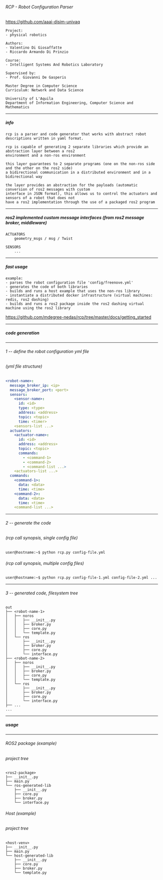 ###### RCP - Robot Configuration Parser

https://github.com/aaai-disim-univaq
```
Project:
- physical robotics

Authors:
- Valentino Di Giosaffatte
- Riccardo Armando Di Prinzio

Course:
- Intelligent Systems And Robotics Laboratory

Supervised by:
- Prof. Giovanni De Gasperis

Master Degree in Computer Science
Curriculum: Network and Data Science

University of L'Aquila
Department of Information Engineering, Computer Science and Mathematics
```
---
##### info
```
rcp is a parser and code generator that works with abstract robot descriptions written in yaml format.

rcp is capable of generating 2 separate libraries which provide an abstraction layer between a ros2 
environment and a non-ros environment

this layer guarantees to 2 separate programs (one on the non-ros side and the other on the ros2 side) 
a bidirectional communication in a distributed environment and in a bidirectional way

the layer provides an abstraction for the payloads (automatic conversion of ros2 messages with custom 
interface in JSON format), this allows us to control the actuators and sensors of a robot that does not 
have a ros2 implementation through the use of a packaged ros2 program
```
---
##### ros2 implemented custom message interfaces (from ros2 message broker, middleware)
```
ACTUATORS
    geometry_msgs / msg / Twist
    
SENSORS
    ...
```
---
##### fast usage
```
example:
- parses the robot configuration file 'config/freenove.yml'
- generates the code of both libraries
- builds and runs a host example that uses the non-ros library
- instantiate a distributed docker infrastructure (virtual machines: redis, ros2 dashing)
- builds and runs a ros2 package inside the ros2 dashing virtual machine using the ros2 library
```
https://github.com/mdegree-nedas/rcp/tree/master/docs/getting_started

---
##### code generation
---
###### 1 -- define the robot configuration yml file
###### (yml file structure)
```yaml
<robot-name>:
  message_broker_ip: <ip>
  message_broker_port: <port>
  sensors:
    <sensor-name>:
      id: <id>
      type: <type>
      address: <address>
      topic: <topic>
      time: <timer>
    <sensors-list ...>
  actuators:
    <actuator-name>:
      id: <id>
      address: <address>
      topic: <topic>
      commands:
        - <command-1>
        - <command-2>
        - <command-list ...>
    <actuators-list ...>
  commands:
    <command-1>:
      data: <data>
      time: <time>
    <command-2>:
      data: <data>
      time: <time>
    <command-list ...>
```
---
###### 2 -- generate the code
###### (rcp call synopsis, single config file)
```console
user@hostname:~$ python rcp.py config-file.yml
```
###### (rcp call synopsis, multiple config files)
```console
user@hostname:~$ python rcp.py config-file-1.yml config-file-2.yml ...
```
---
###### 3 -- generated code, filesystem tree
```
out
├── <robot-name-1>
│   ├── noros
│   │   ├── __init__.py
│   │   ├── broker.py
│   │   ├── core.py
│   │   └── template.py
│   └── ros
│       ├── __init__.py
│       ├── broker.py
│       ├── core.py
│       └── interface.py
├── <robot-name-2>
│   ├── noros
│   │   ├── __init__.py
│   │   ├── broker.py
│   │   ├── core.py
│   │   └── template.py
│   └── ros
│       ├── __init__.py
│       ├── broker.py
│       ├── core.py
│       └── interface.py
├── ...
...
```
---
##### usage
---
###### ROS2 package (example)
###### project tree
```
<ros2-package>
├── __init__.py
├── main.py
└── ros-generated-lib
    ├── __init__.py
    ├── core.py
    ├── broker.py
    └── interface.py
```
###### Host (example)
###### project tree
```
<host-venv>
├── __init__.py
├── main.py
└── host-generated-lib
    ├── __init__.py
    ├── core.py
    ├── broker.py
    └── template.py
```
